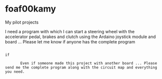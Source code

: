 # foaf00kamy
My pilot projects


I need a program with which I can start a steering wheel with the accelerator pedal, brakes and clutch using the Ardaino joystick module and board ... Please let me know if anyone has the complete program 



                                                                               if
           
           Even if someone made this project with another board ... Please send me the complete program along with the circuit map and everything you need. 
